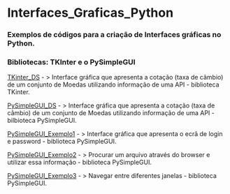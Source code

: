 # Interfaces_Graficas_Python
 
### Exemplos de códigos para a criação de Interfaces gráficas no Python.
### Bibliotecas: TKInter e o PySimpleGUI

[TKinter_DS](https://github.com/Bombjack88/Interfaces_Graficas_Python/blob/main/Tkinter_DS.py) - > Interface gráfica que apresenta a cotação (taxa de câmbio) de um conjunto de Moedas utilizando informação de uma API - biblioteca TKinter.

[PySimpleGUI_DS](https://github.com/Bombjack88/Interfaces_Graficas_Python/blob/main/PySimpleGUI_DS.py) - > Interface gráfica que apresenta a cotação (taxa de câmbio) de um conjunto de Moedas utilizando informação de uma API - bilbioteca PySimpleGUI.

[PySimpleGUI_Exemplo1](https://github.com/Bombjack88/Interfaces_Graficas_Python/blob/main/PySimpleGUI_Exemplo1.py) - > Interface gráfica que apresenta o ecrã de login e password - biblioteca PySimpleGUI.

[PySimpleGUI_Exemplo2](https://github.com/Bombjack88/Interfaces_Graficas_Python/blob/main/PySimpleGUI_Exemplo2.py) - > Procurar um arquivo através do browser e utilizar essa informação - biblioteca PySimpleGUI.

[PySimpleGUI_Exemplo3](https://github.com/Bombjack88/Interfaces_Graficas_Python/blob/main/PySimpleGUI_Exemplo3.py) - > Navegar entre diferentes janelas - biblioteca PySimpleGUI.
